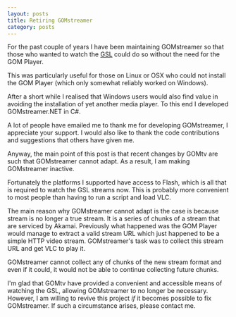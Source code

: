 ```yaml
---
layout: posts
title: Retiring GOMstreamer
category: posts
---
```


For the past couple of years I have been maintaining GOMstreamer so that those who wanted to watch the <a href="http://www.gomtv.net/">GSL</a> could do so without the need for the GOM Player.

This was particularly useful for those on Linux or OSX who could not install the GOM Player (which only somewhat reliably worked on Windows).

After a short while I realised that Windows users would also find value in avoiding the installation of yet another media player. To this end I developed GOMstreamer.NET in C#.

A lot of people have emailed me to thank me for developing GOMstreamer, I appreciate your support. I would also like to thank the code contributions and suggestions that others have given me.

Anyway, the main point of this post is that recent changes by GOMtv are such that GOMstreamer cannot adapt. As a result, I am making GOMstreamer inactive.

Fortunately the platforms I supported have access to Flash, which is all that is required to watch the GSL streams now. This is probably more convenient to most people than having to run a script and load VLC.

The main reason why GOMstreamer cannot adapt is the case is because stream is no longer a true stream. It is a series of chunks of a stream that are serviced by Akamai. Previously what happened was the GOM Player would manage to extract a valid stream URL which just happened to be a simple HTTP video stream. GOMstreamer's task was to collect this stream URL and get VLC to play it.

GOMstreamer cannot collect any of chunks of the new stream format and even if it could, it would not be able to continue collecting future chunks.

I'm glad that GOMtv have provided a convenient and accessible means of watching the GSL, allowing GOMstreamer to no longer be necessary. However, I am willing to revive this project *if* it becomes possible to fix GOMstreamer. If such a circumstance arises, please contact me.
